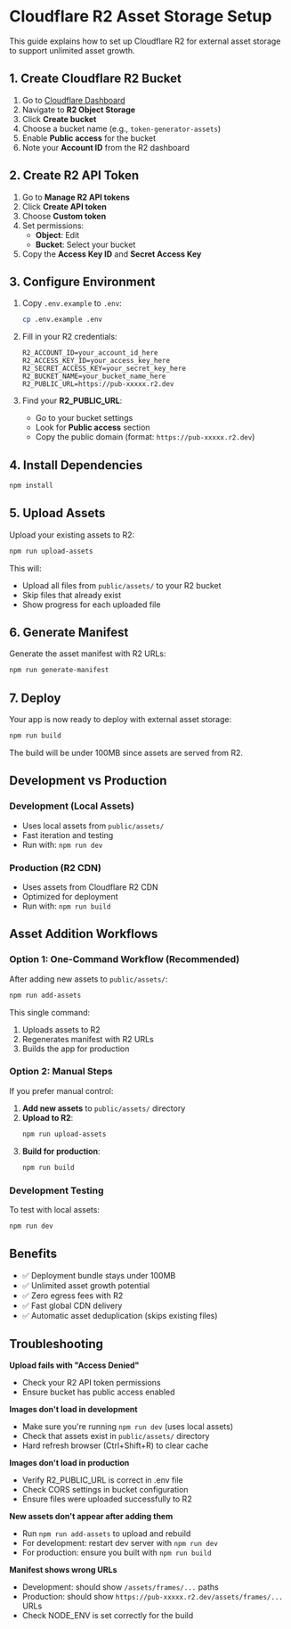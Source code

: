 # Cloudflare R2 Asset Storage Setup

This guide explains how to set up Cloudflare R2 for external asset storage to support unlimited asset growth.

## 1. Create Cloudflare R2 Bucket

1. Go to [Cloudflare Dashboard](https://dash.cloudflare.com/)
2. Navigate to **R2 Object Storage**
3. Click **Create bucket**
4. Choose a bucket name (e.g., `token-generator-assets`)
5. Enable **Public access** for the bucket
6. Note your **Account ID** from the R2 dashboard

## 2. Create R2 API Token

1. Go to **Manage R2 API tokens**
2. Click **Create API token**
3. Choose **Custom token**
4. Set permissions:
   - **Object**: Edit
   - **Bucket**: Select your bucket
5. Copy the **Access Key ID** and **Secret Access Key**

## 3. Configure Environment

1. Copy `.env.example` to `.env`:
   ```bash
   cp .env.example .env
   ```

2. Fill in your R2 credentials:
   ```env
   R2_ACCOUNT_ID=your_account_id_here
   R2_ACCESS_KEY_ID=your_access_key_here
   R2_SECRET_ACCESS_KEY=your_secret_key_here
   R2_BUCKET_NAME=your_bucket_name_here
   R2_PUBLIC_URL=https://pub-xxxxx.r2.dev
   ```

3. Find your **R2_PUBLIC_URL**:
   - Go to your bucket settings
   - Look for **Public access** section
   - Copy the public domain (format: `https://pub-xxxxx.r2.dev`)

## 4. Install Dependencies

```bash
npm install
```

## 5. Upload Assets

Upload your existing assets to R2:

```bash
npm run upload-assets
```

This will:
- Upload all files from `public/assets/` to your R2 bucket
- Skip files that already exist
- Show progress for each uploaded file

## 6. Generate Manifest

Generate the asset manifest with R2 URLs:

```bash
npm run generate-manifest
```

## 7. Deploy

Your app is now ready to deploy with external asset storage:

```bash
npm run build
```

The build will be under 100MB since assets are served from R2.

## Development vs Production

### Development (Local Assets)
- Uses local assets from `public/assets/`
- Fast iteration and testing
- Run with: `npm run dev`

### Production (R2 CDN)
- Uses assets from Cloudflare R2 CDN
- Optimized for deployment
- Run with: `npm run build`

## Asset Addition Workflows

### Option 1: One-Command Workflow (Recommended)
After adding new assets to `public/assets/`:
```bash
npm run add-assets
```
This single command:
1. Uploads assets to R2
2. Regenerates manifest with R2 URLs
3. Builds the app for production

### Option 2: Manual Steps
If you prefer manual control:
1. **Add new assets** to `public/assets/` directory
2. **Upload to R2**:
   ```bash
   npm run upload-assets
   ```
3. **Build for production**:
   ```bash
   npm run build
   ```

### Development Testing
To test with local assets:
```bash
npm run dev
```

## Benefits

- ✅ Deployment bundle stays under 100MB
- ✅ Unlimited asset growth potential
- ✅ Zero egress fees with R2
- ✅ Fast global CDN delivery
- ✅ Automatic asset deduplication (skips existing files)

## Troubleshooting

**Upload fails with "Access Denied"**
- Check your R2 API token permissions
- Ensure bucket has public access enabled

**Images don't load in development**
- Make sure you're running `npm run dev` (uses local assets)
- Check that assets exist in `public/assets/` directory
- Hard refresh browser (Ctrl+Shift+R) to clear cache

**Images don't load in production**
- Verify R2_PUBLIC_URL is correct in .env file
- Check CORS settings in bucket configuration
- Ensure files were uploaded successfully to R2

**New assets don't appear after adding them**
- Run `npm run add-assets` to upload and rebuild
- For development: restart dev server with `npm run dev`
- For production: ensure you built with `npm run build`

**Manifest shows wrong URLs**
- Development: should show `/assets/frames/...` paths
- Production: should show `https://pub-xxxxx.r2.dev/assets/frames/...` URLs
- Check NODE_ENV is set correctly for the build
